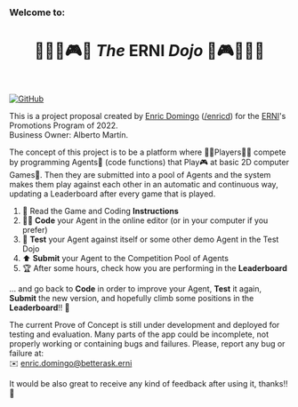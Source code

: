 ### Welcome to: 

# <center>👩‍💻🤖🎮👾 _The_ ERNI _Dojo_ 👾🎮🤖👨‍💻 </center>

<br />

[![GitHub][github_badge]][github_link] 

This is a project proposal created by [Enric Domingo](https://www.linkedin.com/in/e-domingo/) ([/enricd](https://github.com/enricd)) for the [ERNI](https://betterask.erni)'s Promotions Program of 2022.  
Business Owner: Alberto Martín.

The concept of this project is to be a platform where 👩‍💻Players👨‍💻 compete by programming Agents🤖 (code functions) that Play🎮 at basic 2D computer Games👾. Then they are submitted into a pool of Agents and the system makes them play against each other in an automatic and continuous way, updating a Leaderboard after every game that is played.

1. 📄 Read the Game and Coding __Instructions__
2. 👨‍💻 __Code__ your Agent in the online editor (or in your computer if you prefer)
3. 🧪 __Test__ your Agent against itself or some other demo Agent in the Test Dojo
4. ⬆️ __Submit__ your Agent to the Competition Pool of Agents
5. 🏆 After some hours, check how you are performing in the __Leaderboard__

... and go back to __Code__ in order to improve your Agent, __Test__ it again, __Submit__ the new version, and hopefully climb some positions in the __Leaderboard__!! 🚀

The current Prove of Concept is still under development and deployed for testing and evaluation. Many parts of the app could be incomplete, not properly working or containing bugs and failures. Please, report any bug or failure at:  
✉️ enric.domingo@betterask.erni

It would be also great to receive any kind of feedback after using it, thanks!! 🤗


[github_badge]: https://badgen.net/badge/icon/GitHub?icon=github&color=black&label
[github_link]: https://github.com/enricd/the_erni_dojo